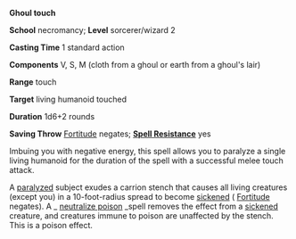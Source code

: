  **Ghoul touch**

**School** necromancy; **Level** sorcerer/wizard 2

**Casting Time** 1 standard action

**Components** V, S, M (cloth from a ghoul or earth from a ghoul's lair)

**Range** touch

**Target** living humanoid touched

**Duration** 1d6+2 rounds

**Saving Throw** [Fortitude](../combat#_fortitude) negates; **[Spell Resistance](../glossary#_spell-resistance)** yes

Imbuing you with negative energy, this spell allows you to paralyze a single living humanoid for the duration of the spell with a successful melee touch attack.

A [paralyzed](../glossary#_paralyzed) subject exudes a carrion stench that causes all living creatures (except you) in a 10-foot-radius spread to become [sickened](../glossary#_sickened) ( [Fortitude](../combat#_fortitude) negates). A _ [neutralize poison](neutralizePoison#_neutralize-poison) _spell removes the effect from a [sickened](../glossary#_sickened) creature, and creatures immune to poison are unaffected by the stench. This is a poison effect.

